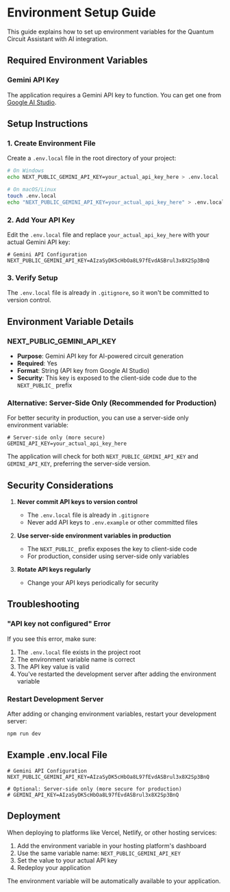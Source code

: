 # Environment Setup Guide

This guide explains how to set up environment variables for the Quantum Circuit Assistant with AI integration.

## Required Environment Variables

### Gemini API Key

The application requires a Gemini API key to function. You can get one from [Google AI Studio](https://makersuite.google.com/app/apikey).

## Setup Instructions

### 1. Create Environment File

Create a `.env.local` file in the root directory of your project:

```bash
# On Windows
echo NEXT_PUBLIC_GEMINI_API_KEY=your_actual_api_key_here > .env.local

# On macOS/Linux
touch .env.local
echo "NEXT_PUBLIC_GEMINI_API_KEY=your_actual_api_key_here" > .env.local
```

### 2. Add Your API Key

Edit the `.env.local` file and replace `your_actual_api_key_here` with your actual Gemini API key:

```env
# Gemini API Configuration
NEXT_PUBLIC_GEMINI_API_KEY=AIzaSyDK5cHbOa8L97fEvdASBrul3x8X2Sp3BnQ
```

### 3. Verify Setup

The `.env.local` file is already in `.gitignore`, so it won't be committed to version control.

## Environment Variable Details

### NEXT_PUBLIC_GEMINI_API_KEY
- **Purpose**: Gemini API key for AI-powered circuit generation
- **Required**: Yes
- **Format**: String (API key from Google AI Studio)
- **Security**: This key is exposed to the client-side code due to the `NEXT_PUBLIC_` prefix

### Alternative: Server-Side Only (Recommended for Production)

For better security in production, you can use a server-side only environment variable:

```env
# Server-side only (more secure)
GEMINI_API_KEY=your_actual_api_key_here
```

The application will check for both `NEXT_PUBLIC_GEMINI_API_KEY` and `GEMINI_API_KEY`, preferring the server-side version.

## Security Considerations

1. **Never commit API keys to version control**
   - The `.env.local` file is already in `.gitignore`
   - Never add API keys to `.env.example` or other committed files

2. **Use server-side environment variables in production**
   - The `NEXT_PUBLIC_` prefix exposes the key to client-side code
   - For production, consider using server-side only variables

3. **Rotate API keys regularly**
   - Change your API keys periodically for security

## Troubleshooting

### "API key not configured" Error
If you see this error, make sure:
1. The `.env.local` file exists in the project root
2. The environment variable name is correct
3. The API key value is valid
4. You've restarted the development server after adding the environment variable

### Restart Development Server
After adding or changing environment variables, restart your development server:

```bash
npm run dev
```

## Example .env.local File

```env
# Gemini API Configuration
NEXT_PUBLIC_GEMINI_API_KEY=AIzaSyDK5cHbOa8L97fEvdASBrul3x8X2Sp3BnQ

# Optional: Server-side only (more secure for production)
# GEMINI_API_KEY=AIzaSyDK5cHbOa8L97fEvdASBrul3x8X2Sp3BnQ
```

## Deployment

When deploying to platforms like Vercel, Netlify, or other hosting services:

1. Add the environment variable in your hosting platform's dashboard
2. Use the same variable name: `NEXT_PUBLIC_GEMINI_API_KEY`
3. Set the value to your actual API key
4. Redeploy your application

The environment variable will be automatically available to your application. 